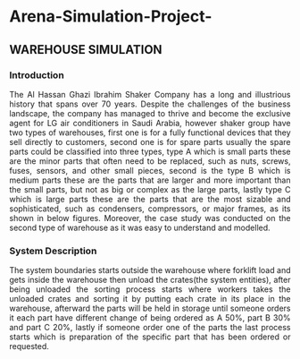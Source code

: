 # Arena-Simulation-Project-

## WAREHOUSE SIMULATION


### Introduction

<div align="justify"> The Al Hassan Ghazi Ibrahim Shaker Company has a long and illustrious history that spans over 70 years. Despite the challenges of the business landscape, the company has managed to thrive and become the exclusive agent for LG air conditioners in Saudi Arabia, however shaker group have two types of warehouses, first one is for a fully functional devices that they sell directly to customers, second one is for spare parts usually the spare parts could be classified into three types, type A which is small parts these are the minor parts that often need to be replaced, such as nuts, screws, fuses, sensors, and other small pieces, second is the type B which is medium parts  these are the parts that are larger and more important than the small parts, but not as big or complex as the large parts, lastly type C which is large parts these are the parts that are the most sizable and sophisticated, such as condensers, compressors, or major frames, as its shown in below figures. Moreover, the case study was conducted on the second type of warehouse as it was easy to understand and modelled.</div>

### System Description
<div align="justify">The system boundaries starts outside the warehouse where forklift load and gets inside the warehouse then unload the crates(the system entities), after being unloaded the sorting process starts where workers takes the unloaded crates and sorting it by putting each crate in its place in the warehouse, afterward the parts will be held in storage until someone orders it each part have different change of being ordered as A 50%, part B 30% and part C 20%, lastly if someone order one of the parts the last process starts which is preparation of the specific part that has been ordered or requested.</div>


<div align="justify"> </div>
<div align="justify"> </div>
<div align="justify"> </div>
<div align="justify"> </div>
<div align="justify"> </div>
<div align="justify"> </div>
